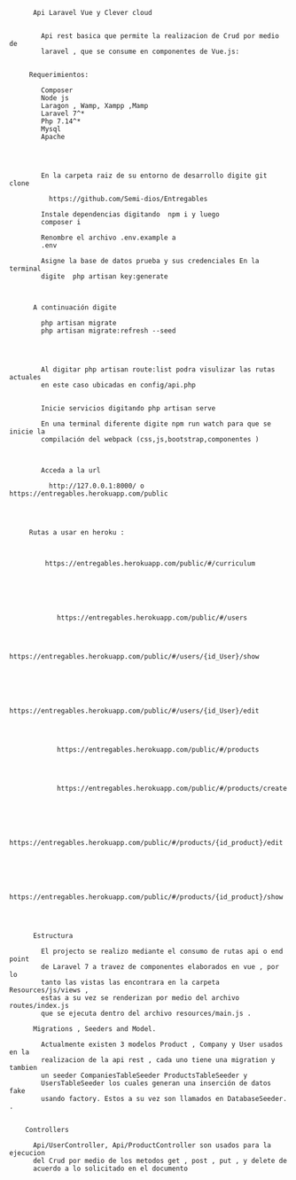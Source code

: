 
          Api Laravel Vue y Clever cloud
      
         
            Api rest basica que permite la realizacion de Crud por medio de
            laravel , que se consume en componentes de Vue.js:
          

         Requerimientos:
         
            Composer
            Node js
            Laragon , Wamp, Xampp ,Mamp
            Laravel 7^*
            Php 7.14^*
            Mysql
            Apache
          

         
          
            En la carpeta raiz de su entorno de desarrollo digite git clone
            
              https://github.com/Semi-dios/Entregables
           
            Instale dependencias digitando  npm i y luego
            composer i
           
            Renombre el archivo .env.example a
            .env
           
            Asigne la base de datos prueba y sus credenciales En la terminal
            digite  php artisan key:generate
          
         
         
          A continuación digite
         
            php artisan migrate
            php artisan migrate:refresh --seed
          

         
          
            Al digitar php artisan route:list podra visulizar las rutas actuales
            en este caso ubicadas en config/api.php
          
          
            Inicie servicios digitando php artisan serve
           
            En una terminal diferente digite npm run watch para que se inicie la
            compilación del webpack (css,js,bootstrap,componentes )
          

          
            Acceda a la url
            
              http://127.0.0.1:8000/ o https://entregables.herokuapp.com/public
            
          

         
         Rutas a usar en heroku :

         
            
             https://entregables.herokuapp.com/public/#/curriculum
            

            
              
            
              
                https://entregables.herokuapp.com/public/#/users
            
            
           
                https://entregables.herokuapp.com/public/#/users/{id_User}/show
            
            
            
             
              
                https://entregables.herokuapp.com/public/#/users/{id_User}/edit
            

            
            
                https://entregables.herokuapp.com/public/#/products
            
            
             
            
                https://entregables.herokuapp.com/public/#/products/create
              
            
            
             
                
                https://entregables.herokuapp.com/public/#/products/{id_product}/edit
              
            
            
             
                
                https://entregables.herokuapp.com/public/#/products/{id_product}/show
              
            
         

          Estructura
          
            El projecto se realizo mediante el consumo de rutas api o end point
            de Laravel 7 a travez de componentes elaborados en vue , por lo
            tanto las vistas las encontrara en la carpeta Resources/js/views ,
            estas a su vez se renderizan por medio del archivo routes/index.js
            que se ejecuta dentro del archivo resources/main.js .
          
          Migrations , Seeders and Model.
          
            Actualmente existen 3 modelos Product , Company y User usados en la
            realizacion de la api rest , cada uno tiene una migration y tambien
            un seeder CompaniesTableSeeder ProductsTableSeeder y
            UsersTableSeeder los cuales generan una inserción de datos fake
            usando factory. Estos a su vez son llamados en DatabaseSeeder. .
          
        
        Controllers
        
          Api/UserController, Api/ProductController son usados para la ejecucion
          del Crud por medio de los metodos get , post , put , y delete de
          acuerdo a lo solicitado en el documento
        
   